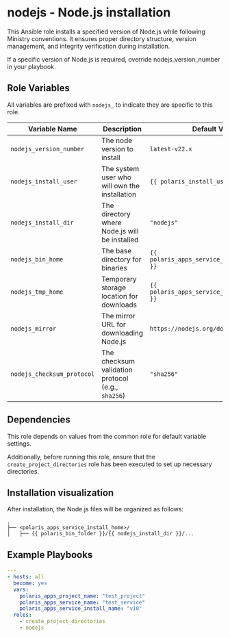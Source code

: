 # nodejs - Node.js installation

This Ansible role installs a specified version of Node.js while following Ministry conventions. It ensures proper directory structure, version management, and integrity verification during installation.

If a specific version of Node.js is required, override nodejs_version_number in your playbook.

## Role Variables

All variables are prefixed with `nodejs_` to indicate they are specific to this role.

| Variable Name           | Description                         | Default Value            |
|-------------------------|-------------------------------------|--------------------------|
| `nodejs_version_number` | The node version to install         | `latest-v22.x`           |
| `nodejs_install_user`     | The system user who will own the installation         | `{{ polaris_install_user }}` |
| `nodejs_install_dir`      | The directory where Node.js will be installed         | `"nodejs"` |
| `nodejs_bin_home`         | The base directory for binaries                      | `{{ polaris_apps_service_install_bin_home }}` |
| `nodejs_tmp_home`         | Temporary storage location for downloads             | `{{ polaris_apps_service_install_tmp_home }}` |
| `nodejs_mirror`           | The mirror URL for downloading Node.js               | `https://nodejs.org/download/release` |
| `nodejs_checksum_protocol` | The checksum validation protocol (e.g., `sha256`) | `"sha256"` |

## Dependencies

This role depends on values from the common role for default variable settings.

Additionally, before running this role, ensure that the `create_project_directories` role has been executed to set up necessary directories.

## Installation visualization

After installation, the Node.js files will be organized as follows:

```
.
├── <polaris_apps_service_install_home>/
│   ├── {{ polaris_bin_folder }}/{{ nodejs_install_dir }}/...
```

## Example Playbooks

```yml
---
- hosts: all
  become: yes
  vars:
    polaris_apps_project_name: "test_project"
    polaris_apps_service_name: "test_service"
    polaris_apps_service_install_name: "v10"
  roles:
    - create_project_directories
    - nodejs
```
